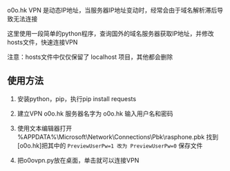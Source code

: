 o0o.hk VPN 是动态IP地址，当服务器IP地址变动时，经常会由于域名解析滞后导致无法连接

这里使用一段简单的python程序，查询国外的域名服务器获取IP地址，并修改hosts文件，快速连接VPN

注意：hosts文件中仅仅保留了 localhost 项目，其他都会删除

## 使用方法

1. 安装python，pip，执行pip install requests

2. 建立VPN o0o.hk 服务器名字为 o0o.hk 输入用户名和密码

3. 使用文本编辑器打开 %APPDATA%\Microsoft\Network\Connections\Pbk\rasphone.pbk 
   找到[o0o.hk]把其中的
   ```PreviewUserPw=1 改为 PreviewUserPw=0```
   保存文件
   
4. 把o0ovpn.py放在桌面，单击就可以连接VPN

